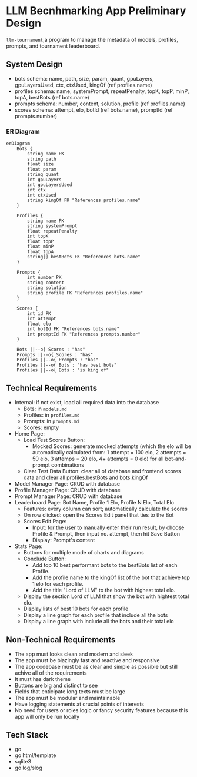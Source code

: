 # LLM Becnhmarking App Preliminary Design

`llm-tournament`,a program to manage the metadata of models, profiles, prompts, and tournament leaderboard.

## System Design

- bots schema: name, path, size, param, quant, gpuLayers, gpuLayersUsed, ctx, ctxUsed, kingOf (ref profiles.name)
- profiles schema: name, systemPrompt, repeatPenalty, topK, topP, minP, topA, bestBots (ref bots.name)
- prompts schema: number, content, solution, profile (ref profiles.name)
- scores schema: attempt, elo, botId (ref bots.name), promptId (ref prompts.number)

### ER Diagram

```mermaid
erDiagram
    Bots {
        string name PK
        string path
        float size
        float param
        string quant
        int gpuLayers
        int gpuLayersUsed
        int ctx
        int ctxUsed
        string kingOf FK "References profiles.name"
    }

    Profiles {
        string name PK
        string systemPrompt
        float repeatPenalty
        int topK
        float topP
        float minP
        float topA
        string[] bestBots FK "References bots.name"
    }

    Prompts {
        int number PK
        string content
        string solution
        string profile FK "References profiles.name"
    }

    Scores {
        int id PK
        int attempt
        float elo
        int botId FK "References bots.name"
        int promptId FK "References prompts.number"
    }

    Bots ||--o{ Scores : "has"
    Prompts ||--o{ Scores : "has"
    Profiles ||--o{ Prompts : "has"
    Profiles ||--o{ Bots : "has best bots"
    Profiles ||--o{ Bots : "is king of"
```

## Technical Requirements

- Internal: if not exist, load all required data into the database
  - Bots: in `models.md`
  - Profiles: in `profiles.md`
  - Prompts: in `prompts.md`
  - Scores: empty
- Home Page:
  - Load Test Scores Button:
    - Mocked Scores: generate mocked attempts (which the elo will be automatically calculated from: 1 attempt = 100 elo, 2 attempts = 50 elo, 3 attemps = 20 elo, 4+ attempts = 0 elo) for all bot-and-prompt combinations
  - Clear Test Data Button: clear all of database and frontend scores data and clear all profiles.bestBots and bots.kingOf
- Model Manager Page: CRUD with database
- Profile Manager Page: CRUD with database
- Prompt Manager Page: CRUD with database
- Leaderboard Page: Bot Name, Profile 1 Elo, Profile N Elo, Total Elo
  - Features: every column can sort; automatically calculate the scores
  - On row clicked: open the Scores Edit panel that ties to the Bot
  - Scores Edit Page:
    - Input: for the user to manually enter their run result, by choose Profile & Prompt, then input no. attempt, then hit Save Button
    - Display: Prompt's content
- Stats Page:
  - Buttons for multiple mode of charts and diagrams
  - Conclude Button:
    - Add top 10 best performant bots to the bestBots list of each Profile.
    - Add the profile name to the kingOf list of the bot that achieve top 1 elo for each profile.
    - Add the title "Lord of LLM" to the bot with highest total elo.
  - Display the section Lord of LLM that show the bot with hightest total elo.
  - Display lists of best 10 bots for each profile
  - Display a line graph for each profile that include all the bots
  - Display a line graph with include all the bots and their total elo

## Non-Technical Requirements

- The app must looks clean and modern and sleek
- The app must be blazingly fast and reactive and responsive
- The app codebase must be as clear and simple as possible but still achive all of the requirements
- It must has dark theme
- Buttons are big and distinct to see
- Fields that enticipate long texts must be large
- The app must be modular and maintainable
- Have logging statements at crucial points of interests
- No need for users or roles logic or fancy security features because this app will only be run locally

## Tech Stack

- go
- go html/template
- sqlite3
- go log/slog
